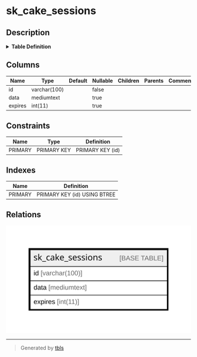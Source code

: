 # sk_cake_sessions

## Description

<details>
<summary><strong>Table Definition</strong></summary>

```sql
CREATE TABLE `sk_cake_sessions` (
  `id` varchar(100) COLLATE utf8mb4_unicode_ci NOT NULL,
  `data` mediumtext COLLATE utf8mb4_unicode_ci,
  `expires` int(11) DEFAULT NULL,
  PRIMARY KEY (`id`)
) ENGINE=InnoDB DEFAULT CHARSET=utf8mb4 COLLATE=utf8mb4_unicode_ci
```

</details>

## Columns

| Name | Type | Default | Nullable | Children | Parents | Comment |
| ---- | ---- | ------- | -------- | -------- | ------- | ------- |
| id | varchar(100) |  | false |  |  |  |
| data | mediumtext |  | true |  |  |  |
| expires | int(11) |  | true |  |  |  |

## Constraints

| Name | Type | Definition |
| ---- | ---- | ---------- |
| PRIMARY | PRIMARY KEY | PRIMARY KEY (id) |

## Indexes

| Name | Definition |
| ---- | ---------- |
| PRIMARY | PRIMARY KEY (id) USING BTREE |

## Relations

![er](sk_cake_sessions.svg)

---

> Generated by [tbls](https://github.com/k1LoW/tbls)

